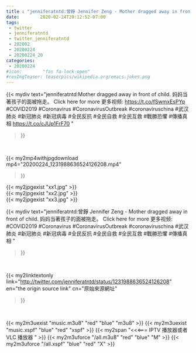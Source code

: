 ```yaml
---
title : "jenniferatntd:曾錚 Jennifer Zeng - Mother dragged away in front of child.  妈妈当著孩子的面被拖走。 Click here for more 更多视频: #COVID2019 #Coronavirus #CoronavirusOutbreak #coronaviruschina  #武汉肺炎 #新冠肺炎 #新冠病毒 #全民反抗 #全民自救 #全民互救 #戰勝恐懼 #傳播真相 "
date:        2020-02-24T20:12:52-07:00
tags:
 - twitter
 - jenniferatntd
 - twitter_jenniferatntd
 - 202002
 - 20200224
 - 20200224_20
categories:
 - 20200224
#icon:        "fas fa-lock-open"
#resImgTeaser: teaserpics/wikipedia.org/emacs-jokes.png
---
```


{{< mydiv text="jenniferatntd:Mother dragged away in front of child.  妈妈当著孩子的面被拖走。 Click here for more 更多视频: https://t.co/fSwmxEsPYp #COVID2019 #Coronavirus #CoronavirusOutbreak #coronaviruschina  #武汉肺炎 #新冠肺炎 #新冠病毒 #全民反抗 #全民自救 #全民互救 #戰勝恐懼 #傳播真相 https://t.co/cJUp1FrF70 "
>}}
<br>


{{< my2mp4withjpgdownload mp4="20200224_1231988636524126208.mp4"
>}}

{{< my2jpgexist "xx1.jpg" >}}<br>
{{< my2jpgexist "xx2.jpg" >}}<br>
{{< my2jpgexist "xx3.jpg" >}}<br>



{{< mydiv text="jenniferatntd:曾錚 Jennifer Zeng - Mother dragged away in front of child.  妈妈当著孩子的面被拖走。 Click here for more 更多视频: #COVID2019 #Coronavirus #CoronavirusOutbreak #coronaviruschina  #武汉肺炎 #新冠肺炎 #新冠病毒 #全民反抗 #全民自救 #全民互救 #戰勝恐懼 #傳播真相 "
>}}
<br>

{{< my2linktextonly link="http://twitter.com/jenniferatntd/status/1231988636524126208"
en="the origin source link" cn="原始來源網址"
>}}


<br>

{{< my2m3uexist "music.m3u8" "red"  "blue" "m3u8" >}} {{< my2m3uexist "music.xspf" "blue" "red"  "xspf" >}} {{< my2span "<<<=== IPTV 播放器或者 VLC 播放器 " >}} {{< my2m3uforce "/all.m3u8" "red"  "blue" "M" >}} {{< my2m3uforce "/all.xspf" "blue" "red"  "X" >}} 
